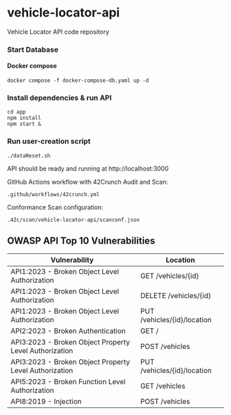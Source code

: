 # vehicle-locator-api
Vehicle Locator API code repository

### Start Database
#### Docker compose
```
docker compose -f docker-compose-db.yaml up -d
```

### Install dependencies & run API
```
cd app
npm install
npm start &
```

### Run user-creation script
```
./dataReset.sh
```

API should be ready and running at http://localhost:3000

GitHub Actions workflow with 42Crunch Audit and Scan:
```
.github/workflows/42crunch.yml
```
Conformance Scan configuration:
```
.42c/scan/vehicle-locator-api/scanconf.json
```

## OWASP API Top 10 Vulnerabilities

| Vulnerability                                           | Location                      |
| ------------------------------------------------------- | ----------------------------- |
| API1:2023 - Broken Object Level Authorization           | GET /vehicles/{id}            |
| API1:2023 - Broken Object Level Authorization           | DELETE /vehicles/{id}         |
| API1:2023 - Broken Object Level Authorization           | PUT /vehicles/{id}/location   |
| API2:2023 - Broken Authentication                       | GET /                         |
| API3:2023 - Broken Object Property Level Authorization  | POST /vehicles                |
| API3:2023 - Broken Object Property Level Authorization  | PUT /vehicles/{id}/location   |
| API5:2023 - Broken Function Level Authorization         | GET /vehicles                 |
| API8:2019 - Injection                                   | POST /vehicles                |


